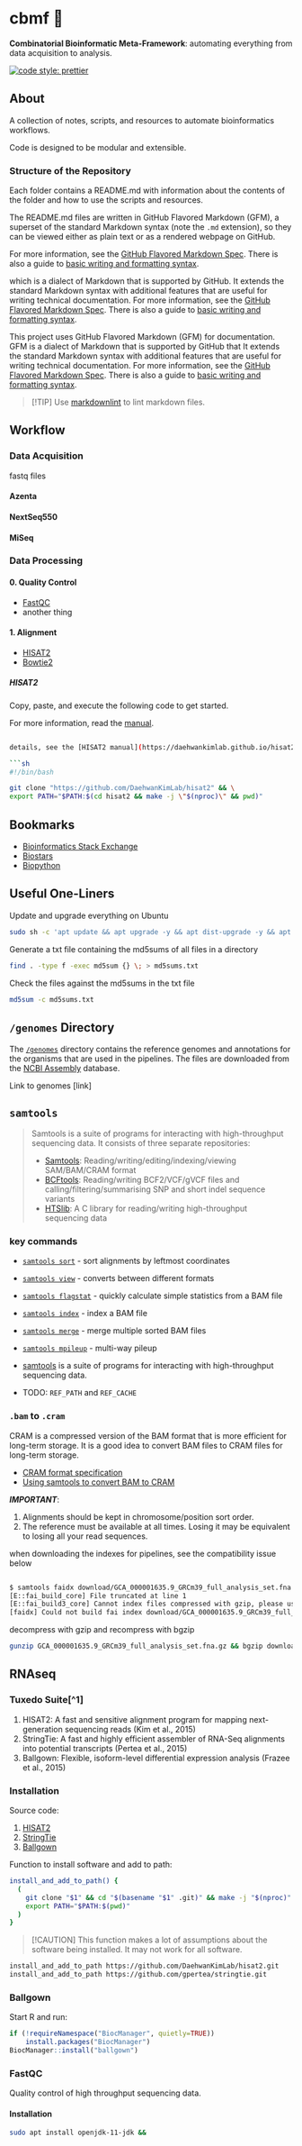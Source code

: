 # cbmf 🧬

**Combinatorial Bioinformatic Meta-Framework**:
automating everything from data acquisition to analysis.

[![code style: prettier](https://img.shields.io/badge/code_style-prettier-ff69b4.svg?style=flat-square)](https://github.com/prettier/prettier)

## About

A collection of notes, scripts, and resources to automate bioinformatics workflows.

Code is designed to be modular and extensible.

### Structure of the Repository

Each folder contains a README.md with information about
the contents of the folder and how to use the scripts and resources.

The README.md files are written in GitHub Flavored Markdown (GFM), a superset of the standard Markdown syntax (note the `.md` extension), so they can be viewed either as plain text or as a rendered webpage on GitHub.

For more information, see the [GitHub Flavored Markdown Spec](https://github.github.com/gfm/). There is also a guide to [basic writing and formatting syntax](https://docs.github.com/en/github/writing-on-github/basic-writing-and-formatting-syntax).

which is a dialect of Markdown that is supported by GitHub. It extends the standard Markdown syntax with additional features that are useful for writing technical documentation. For more information, see the [GitHub Flavored Markdown Spec](https://github.github.com/gfm/). There is also a guide to [basic writing and formatting syntax](https://docs.github.com/en/github/writing-on-github/basic-writing-and-formatting-syntax).

This project uses GitHub Flavored Markdown (GFM) for documentation. GFM is a dialect of Markdown that is supported by GitHub that It extends the standard Markdown syntax with additional features that are useful for writing technical documentation. For more information, see the [GitHub Flavored Markdown Spec](https://github.github.com/gfm/). There is also a guide to [basic writing and formatting syntax](https://docs.github.com/en/github/writing-on-github/basic-writing-and-formatting-syntax).

> \[!TIP\]
> Use [markdownlint](https://github.com/DavidAnson/markdownlint) to lint markdown files.

## Workflow

### Data Acquisition

fastq files

#### Azenta

#### NextSeq550

#### MiSeq

### Data Processing

#### 0. Quality Control

- [FastQC](https://www.bioinformatics.babraham.ac.uk/projects/fastqc/)
- another thing

#### 1. Alignment

- [HISAT2](https://daehwankimlab.github.io/hisat2/)
- [Bowtie2](http://bowtie-bio.sourceforge.net/bowtie2/index.shtml)

##### HISAT2

Copy, paste, and execute the following code to get started.

For more information, read the [manual](https://daehwankimlab.github.io/hisat2/manual/).

````sh

details, see the [HISAT2 manual](https://daehwankimlab.github.io/hisat2/manual/).

```sh
#!/bin/bash

git clone "https://github.com/DaehwanKimLab/hisat2" && \
export PATH="$PATH:$(cd hisat2 && make -j \"$(nproc)\" && pwd)"
````

## Bookmarks

- [Bioinformatics Stack Exchange](https://bioinformatics.stackexchange.com/)
- [Biostars](https://www.biostars.org/)
- [Biopython](https://biopython.org/)

## Useful One-Liners

Update and upgrade everything on Ubuntu

```sh
sudo sh -c 'apt update && apt upgrade -y && apt dist-upgrade -y && apt autoremove -y && apt autoclean && apt clean'
```

Generate a txt file containing the md5sums of all files in a directory

```sh
find . -type f -exec md5sum {} \; > md5sums.txt
```

Check the files against the md5sums in the txt file

```sh
md5sum -c md5sums.txt
```

## `/genomes` Directory

The [`/genomes`](./genomes/README.md) directory contains the reference genomes and annotations for the organisms that are used in the pipelines. The files are downloaded from the [NCBI Assembly](https://www.ncbi.nlm.nih.gov/assembly) database.

Link to genomes \[link\]

## `samtools`

> Samtools is a suite of programs for interacting with high-throughput sequencing data. It consists of three separate repositories:
>
> - [Samtools](https:/github.com/samtools/samtools): Reading/writing/editing/indexing/viewing SAM/BAM/CRAM format
> - [BCFtools](https:/github.com/samtools/bcftools): Reading/writing BCF2/VCF/gVCF files and calling/filtering/summarising SNP and short indel sequence variants
> - [HTSlib](https:/github.com/samtools/): A C library for reading/writing high-throughput sequencing data

### key commands

- [`samtools sort`](https://www.htslib.org/doc/samtools-sort.html) - sort alignments by leftmost coordinates

- [`samtools view`](https://www.htslib.org/doc/samtools-view.html) - converts between different formats

- [`samtools flagstat`](https://www.htslib.org/doc/samtools-flagstat.html) - quickly calculate simple statistics from a BAM file

- [`samtools index`](https://www.htslib.org/doc/samtools-index.html) - index a BAM file

- [`samtools merge`](https://www.htslib.org/doc/samtools-merge.html) - merge multiple sorted BAM files

- [`samtools mpileup`](https://www.htslib.org/doc/samtools-mpileup.html) - multi-way pileup

- [samtools](http://www.htslib.org/doc/samtools.html) is a suite of programs for interacting with high-throughput sequencing data.

- TODO: `REF_PATH` and `REF_CACHE`

### `.bam` to `.cram`

CRAM is a compressed version of the BAM format that is more efficient for long-term storage. It is a good idea to convert BAM files to CRAM files for long-term storage.

- [CRAM format specification](https://samtools.github.io/hts-specs/CRAMv3.pdf)
- [Using samtools to convert BAM to CRAM](https://www.htslib.org/workflow/cram.html)

**_IMPORTANT_**:

1. Alignments should be kept in chromosome/position sort order.
1. The reference must be available at all times. Losing it may be equivalent to losing all your read sequences.

when downloading the indexes for pipelines, see the compatibility issue below

```sh

$ samtools faidx download/GCA_000001635.9_GRCm39_full_analysis_set.fna.gz
[E::fai_build_core] File truncated at line 1
[E::fai_build3_core] Cannot index files compressed with gzip, please use bgzip
[faidx] Could not build fai index download/GCA_000001635.9_GRCm39_full_analysis_set.fna.gz.fai

```

decompress with gzip and recompress with bgzip

```sh
gunzip GCA_000001635.9_GRCm39_full_analysis_set.fna.gz && bgzip download/GCA_000001635.9_GRCm39_full_analysis_set.fna
```

## RNAseq

### Tuxedo Suite\[^1\]

1. HISAT2: A fast and sensitive alignment program for mapping next-generation sequencing reads (Kim et al., 2015)
1. StringTie: A fast and highly efficient assembler of RNA-Seq alignments into potential transcripts (Pertea et al., 2015)
1. Ballgown: Flexible, isoform-level differential expression analysis (Frazee et al., 2015)

### Installation

Source code:

1. [HISAT2](htts://github.com/DaehwanKimLab/hisat2)
1. [StringTie](https://github.com/gpertea/stringtie)
1. [Ballgown](https://bioconductor.org/packages/release/bioc/html/ballgown.html)

Function to install software and add to path:

```bash
install_and_add_to_path() {
  (
    git clone "$1" && cd "$(basename "$1" .git)" && make -j "$(nproc)"
    export PATH="$PATH:$(pwd)"
  )
}
```

> \[!CAUTION\]
> This function makes a lot of assumptions about the software being installed. It may not work for all software.

```bash
install_and_add_to_path https://github.com/DaehwanKimLab/hisat2.git
install_and_add_to_path https://github.com/gpertea/stringtie.git
```

### Ballgown

Start R and run:

```R
if (!requireNamespace("BiocManager", quietly=TRUE))
    install.packages("BiocManager")
BiocManager::install("ballgown")
```

### FastQC

Quality control of high throughput sequencing data.

#### Installation

```sh
sudo apt install openjdk-11-jdk &&
```
